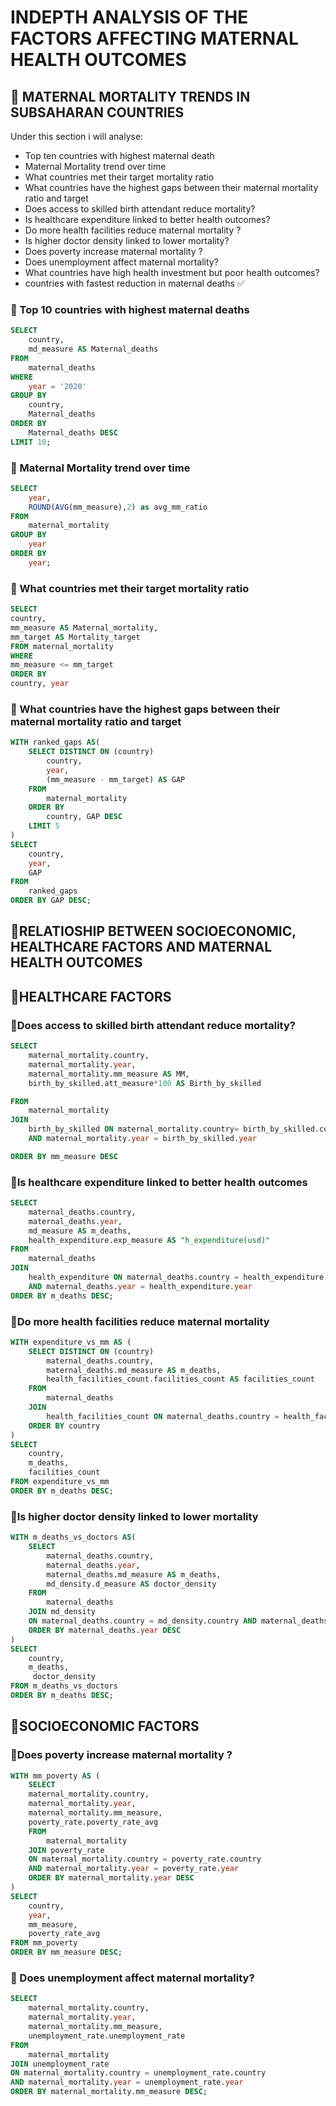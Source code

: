 # INDEPTH ANALYSIS OF THE FACTORS AFFECTING MATERNAL HEALTH OUTCOMES


## 📌 MATERNAL MORTALITY TRENDS IN SUBSAHARAN COUNTRIES
Under this section i will analyse:  
- Top ten countries with highest maternal death
- Maternal Mortality trend over time 
- What countries met their target mortality ratio 
- What countries have the highest gaps between their maternal mortality ratio and target  
- Does access to skilled birth attendant reduce mortality?  
- Is healthcare expenditure linked to better health outcomes?
- Do more health facilities reduce maternal mortality ? 
- Is higher doctor density linked to lower mortality?
- Does poverty increase maternal mortality ?
- Does unemployment affect maternal mortality?
- What countries have high health investment but poor health outcomes?
- countries with fastest reduction in maternal deaths
✅
### 🚀 Top 10 countries with highest maternal deaths
```sql
SELECT 
    country,
    md_measure AS Maternal_deaths
FROM 
    maternal_deaths
WHERE
    year = '2020'
GROUP BY 
    country,
    Maternal_deaths
ORDER BY 
    Maternal_deaths DESC
LIMIT 10;
```

### 🚀 Maternal Mortality trend over time
```sql
SELECT 
    year, 
    ROUND(AVG(mm_measure),2) as avg_mm_ratio
FROM 
    maternal_mortality
GROUP BY 
    year
ORDER BY 
    year;
```
### 🚀 What countries met their target mortality ratio
```sql
SELECT 
country, 
mm_measure AS Maternal_mortality, 
mm_target AS Mortality_target
FROM maternal_mortality
WHERE
mm_measure <= mm_target
ORDER BY
country, year
```
### 🚀 What countries have the highest gaps between their maternal mortality ratio and target
```sql
WITH ranked_gaps AS(
    SELECT DISTINCT ON (country) 
        country,
        year,
        (mm_measure - mm_target) AS GAP
    FROM 
        maternal_mortality
    ORDER BY
        country, GAP DESC
    LIMIT 5
)
SELECT
    country,
    year,
    GAP
FROM
    ranked_gaps
ORDER BY GAP DESC;
```

## 📌RELATIOSHIP BETWEEN SOCIOECONOMIC, HEALTHCARE FACTORS AND MATERNAL HEALTH OUTCOMES

## 📌HEALTHCARE FACTORS
### 🚀Does access to skilled birth attendant reduce mortality?

```SQL
SELECT 
    maternal_mortality.country,
    maternal_mortality.year,
    maternal_mortality.mm_measure AS MM,
    birth_by_skilled.att_measure*100 AS Birth_by_skilled

FROM 
    maternal_mortality
JOIN 
    birth_by_skilled ON maternal_mortality.country= birth_by_skilled.country
    AND maternal_mortality.year = birth_by_skilled.year

ORDER BY mm_measure DESC
```

### 🚀Is healthcare expenditure linked to better health outcomes
```SQL
SELECT
    maternal_deaths.country,
    maternal_deaths.year,
    md_measure AS m_deaths,
    health_expenditure.exp_measure AS "h_expenditure(usd)"
FROM
    maternal_deaths
JOIN 
    health_expenditure ON maternal_deaths.country = health_expenditure.country 
    AND maternal_deaths.year = health_expenditure.year
ORDER BY m_deaths DESC;
```

### 🚀Do more health facilities reduce maternal mortality
```SQL
WITH expenditure_vs_mm AS (
    SELECT DISTINCT ON (country)
        maternal_deaths.country,
        maternal_deaths.md_measure AS m_deaths,
        health_facilities_count.facilities_count AS facilities_count
    FROM
        maternal_deaths
    JOIN 
        health_facilities_count ON maternal_deaths.country = health_facilities_count.country
    ORDER BY country
)
SELECT
    country,
    m_deaths,
    facilities_count
FROM expenditure_vs_mm
ORDER BY m_deaths DESC;
```

### 🚀Is higher doctor density linked to lower mortality 
```SQL
WITH m_deaths_vs_doctors AS(
    SELECT
        maternal_deaths.country, 
        maternal_deaths.year,
        maternal_deaths.md_measure AS m_deaths,
        md_density.d_measure AS doctor_density
    FROM 
        maternal_deaths
    JOIN md_density 
    ON maternal_deaths.country = md_density.country AND maternal_deaths.year = md_density.year
    ORDER BY maternal_deaths.year DESC
)
SELECT
    country,
    m_deaths,
     doctor_density
FROM m_deaths_vs_doctors
ORDER BY m_deaths DESC;
```


## 📌SOCIOECONOMIC FACTORS

### 🚀Does poverty increase maternal mortality ?

```SQL
WITH mm_poverty AS (
    SELECT 
    maternal_mortality.country, 
    maternal_mortality.year, 
    maternal_mortality.mm_measure, 
    poverty_rate.poverty_rate_avg
    FROM 
        maternal_mortality
    JOIN poverty_rate
    ON maternal_mortality.country = poverty_rate.country 
    AND maternal_mortality.year = poverty_rate.year
    ORDER BY maternal_mortality.year DESC
)
SELECT 
    country,
    year,
    mm_measure,
    poverty_rate_avg
FROM mm_poverty
ORDER BY mm_measure DESC;
```

### 🚀 Does unemployment affect maternal mortality?
```SQL
SELECT 
    maternal_mortality.country, 
    maternal_mortality.year, 
    maternal_mortality.mm_measure, 
    unemployment_rate.unemployment_rate
FROM 
    maternal_mortality
JOIN unemployment_rate
ON maternal_mortality.country = unemployment_rate.country 
AND maternal_mortality.year = unemployment_rate.year
ORDER BY maternal_mortality.mm_measure DESC;
```